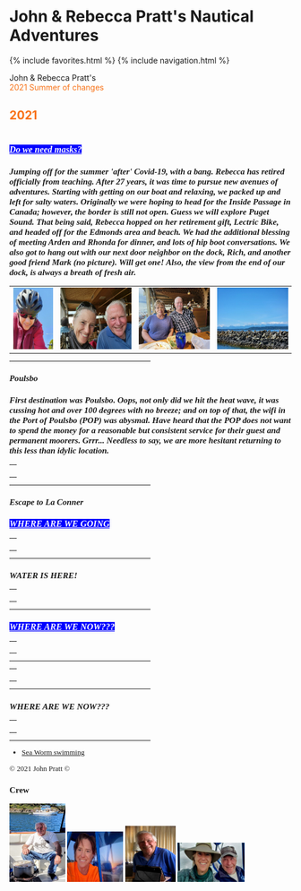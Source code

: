 # John & Rebecca Pratt's Nautical Adventures
{% include favorites.html %}
{% include navigation.html %}


<div id="headerTitle" style="width:50%">John & Rebecca Pratt's</div>
<div id="headerSubtext" style="width:50%"><FONT COLOR="#F87217">2021 Summer of changes</FONT></div>		
			
<p style="font-family: Rockwell Extra Bold"><FONT COLOR="#F87217"><h2><b>2021</b></FONT></p>					
<h1><font size="2" face="Comic Sans MS"><FONT COLOR="#F87217"><b></b></FONT></h1>			

<div onclick="document.getElementById('bio_1').style.display = document.getElementById('bio_1').style.display == 'none' ? 'block' : 'none';">
<i><h3><p style="font-family:Comic Sans MS; color:White; font-size: 16px;"><span style="background-color: #0000FF"><u>Do we need masks?</u></span></p></h3></i>
</div>

<i><b><h3>Jumping off for the summer 'after' Covid-19, with a bang.  Rebecca has retired officially from teaching. After 27 years, it was time to pursue new avenues of adventures. Starting with getting on our boat and relaxing, we packed up and left for salty waters.  Originally we were hoping to head for the Inside Passage in Canada; however, the border is 
still not open.  Guess we will explore Puget Sound. That being said, Rebecca hopped on her retirement gift, Lectric Bike, and headed off for the Edmonds area and beach. We had the additional blessing of meeting Arden and Rhonda for dinner, and lots of hip boot conversations.  We also got to hang out with our next door neighbor on the dock, Rich, and another good friend Mark (no picture). Will get one!  Also, the view from the end of our dock, is always a breath of fresh air.</h3></b></i>

<table cellpadding="2px">
<TR>
<TD><a href="https://raw.githubusercontent.com/Rkayak/pratt/images/2021/R_biking.jpg" rel="lightbox[2021trip]" title=""><img src="https://raw.githubusercontent.com/Rkayak/pratt/images/2021/R_biking.jpg" alt="" height="110px" /></a></TD>
<TD><a href="https://raw.githubusercontent.com/Rkayak/pratt/images/2021/J_and_R_atdinner.jpg" rel="lightbox[2021trip]" title=""><img src="https://raw.githubusercontent.com/Rkayak/pratt/images/2021/J_and_R_atdinner.jpg" alt="" height="110px" /></a></TD>
<TD><a href="https://raw.githubusercontent.com/Rkayak/pratt/images/2021/Rhonda_and_Arden.jpg" rel="lightbox[2021trip]" title=""><img src="https://raw.githubusercontent.com/Rkayak/pratt/images/2021/Rhonda_and_Arden.jpg" alt="" height="110px" /></a></TD>
<TD><a href="https://raw.githubusercontent.com/Rkayak/pratt/images/2021/Olympics_view.jpg" rel="lightbox[2021trip]" title=""><img src="https://raw.githubusercontent.com/Rkayak/pratt/images/2021/Olympics_view.jpg" alt="" height="110px" /></a></TD>
</TR>
</table><hr align="center" width="50%" />
<i><b><h3>Poulsbo</h3></b></i>
<i><b><h3>First destination was Poulsbo.  Oops, not only did we hit the heat wave, it was cussing hot and over 100 degrees with no breeze; 
and on top of that, the wifi in the Port of Poulsbo (POP) was abysmal. Have heard that the POP does not want to spend the money for a reasonable but consistent service for their guest and permanent moorers.  Grrr...  Needless to say, we are more hesitant returning to this less than idylic location. </h3></b></i>
<table cellpadding="2px">
<TR>
<TD><a href="https://raw.githubusercontent.com/Rkayak/pratt/images/2021/_____________.jpg" rel="lightbox[2021trip]" title=""><img src="https://raw.githubusercontent.com/Rkayak/pratt/images/2021/_____________.jpg" alt="" height="110px" /></a></TD>
</TR>
</table><hr align="center" width="50%" />

<i><h3>Escape to La Conner</h3></i>

<div onclick="document.getElementById('bio_2').style.display = document.getElementById('bio_2').style.display == 'none' ? 'block' : 'none';">
<i><b><h3><p style="font-family:Comic Sans MS; color:White; font-size: 16px;"><span style="background-color: #0000FF"><u>   WHERE ARE WE GOING    </u></span></p></h3></b></i>
<div id="bio_2" style="display: none;">     MORE INFO            </div>
</div>
<table cellpadding="2px">
<TR>
<TD><a href="https://raw.githubusercontent.com/Rkayak/pratt/images/2021/_____________.jpg" rel="lightbox[2021trip]" title=""><img src="https://raw.githubusercontent.com/Rkayak/pratt/images/2021/_____________.jpg" alt="" height="110px" /></a></TD>
</TR>
</table><hr align="center" width="50%" />
<i><h3>WATER IS HERE!</h3></i>
<table cellpadding="2px">
<TR>
<TD><a href="https://raw.githubusercontent.com/Rkayak/pratt/images/2021/_____________.jpg" rel="lightbox[2021trip]" title=""><img src="https://raw.githubusercontent.com/Rkayak/pratt/images/2021/_____________.jpg" alt="" height="110px" /></a></TD>
</TR>
</table><hr align="center" width="50%" />

<div onclick="document.getElementById('bio_3').style.display = document.getElementById('bio_3').style.display == 'none' ? 'block' : 'none';">
<i><b><h3><p style="font-family:Comic Sans MS; color:White; font-size: 16px;"><span style="background-color: #0000FF"><u>WHERE ARE WE NOW???</u></span></p></h3></b></i>
<div id="bio_3" style="display: none;">NEW PLACES </div>
</div>
<table cellpadding="2px">
<TR>
<TD><a href="https://raw.githubusercontent.com/Rkayak/pratt/images/2021/_____________.jpg" rel="lightbox[2021trip]" title=""><img src="https://raw.githubusercontent.com/Rkayak/pratt/images/2021/_____________.jpg" alt="" height="110px" /></a></TD>
</TR>
</table><hr align="center" width="50%" />
<table cellpadding="2px">
<TR>
<TD><a href="https://raw.githubusercontent.com/Rkayak/pratt/images/2021/_____________.jpg" rel="lightbox[2021trip]" title=""><img src="https://raw.githubusercontent.com/Rkayak/pratt/images/2021/_____________.jpg" alt="" height="110px" /></a></TD>
</TR>
</table><hr align="center" width="50%" />
<i><b><h3>WHERE ARE WE NOW???</h3></b></i>
<table cellpadding="2px">
<TR>
<TD><a href="https://raw.githubusercontent.com/Rkayak/pratt/images/2021/_____________.jpg" rel="lightbox[2021trip]" title=""><img src="https://raw.githubusercontent.com/Rkayak/pratt/images/2021/_____________.jpg" alt="" height="110px" /></a></TD>
</TR>
</table><hr align="center" width="50%" />

<ul>
<li><a href="https://youtu.be/sr4Hk-YWv5g" target="_blank">Sea Worm swimming</a></li>
</ul>


&copy; 2021 John Pratt &#169; 

<h3>Crew</h3>
<a href="https://raw.githubusercontent.com/Rkayak/pratt/images/2019/john_cooking_crabs.jpg" width="100px" rel="lightbox[Crew]" title="Captain">
<img src="https://raw.githubusercontent.com/Rkayak/pratt/images/2019/john_cooking_crabs.jpg"  width="100px"  alt="Captain" height="140px" /></a>

<a href="https://raw.githubusercontent.com/Rkayak/pratt/images/2019/rebecca_sunset.jpg" width="100px" rel="lightbox[Crew]" title="First Mate">
<img src="https://raw.githubusercontent.com/Rkayak/pratt/images/2019/rebecca_sunset.jpg"  width="100px"  alt="First Mate" height="90px" /></a>

<a href="https://raw.githubusercontent.com/Rkayak/pratt/images/2019/john_relaxed.jpg" width="90px" rel="lightbox[Crew]" title="relaxing">
<img src="https://raw.githubusercontent.com/Rkayak/pratt/images/2019/john_relaxed.jpg"  width="90px"  alt="relaxing" height="100px" /></a>

<a href="https://raw.githubusercontent.com/Rkayak/pratt/images/2019/on_th_bridge.jpg" width="120px" rel="lightbox[Crew]" title="On the bridge">
<img src="https://raw.githubusercontent.com/Rkayak/pratt/images/2019/on_th_bridge.jpg"  width="120px"  alt="On the bridge" height="70px" /></a>
